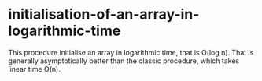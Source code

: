 # initialisation-of-an-array-in-logarithmic-time
This procedure initialise an array in logarithmic time, that is O(log n). That is generally asymptotically better than the classic procedure, which takes linear time O(n).
